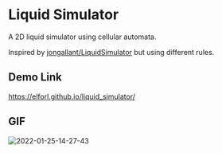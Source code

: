 # Liquid Simulator

A 2D liquid simulator using cellular automata.

Inspired by [jongallant/LiquidSimulator](https://github.com/jongallant/LiquidSimulator) but using different rules.

## Demo Link
https://elforl.github.io/liquid_simulator/

## GIF
![2022-01-25-14-27-43](https://user-images.githubusercontent.com/57017872/150970249-573329fa-427c-439e-ad81-0c4f18874ca1.gif)

